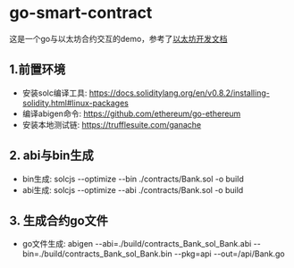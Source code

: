 # go-smart-contract
这是一个go与以太坊合约交互的demo，参考了[以太坊开发文档](https://ethereum.org/zh/developers/docs/programming-languages/golang/)

## 1.前置环境

- 安装solc编译工具: https://docs.soliditylang.org/en/v0.8.2/installing-solidity.html#linux-packages
- 编译abigen命令: https://github.com/ethereum/go-ethereum
- 安装本地测试链: https://trufflesuite.com/ganache

## 2. abi与bin生成

- bin生成: solcjs --optimize --bin ./contracts/Bank.sol  -o build
- abi生成: solcjs --optimize --abi  ./contracts/Bank.sol  -o build


## 3. 生成合约go文件

- go文件生成: abigen --abi=./build/contracts_Bank_sol_Bank.abi   --bin=./build/contracts_Bank_sol_Bank.bin  --pkg=api --out=/api/Bank.go

